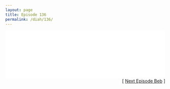 ```yaml
---
layout: page
title: Episode 136
permalink: /diah/136/
---
```


<iframe allowfullscreen="true" frameborder="0" style="width:100%;" marginheight="0" marginwidth="0" mozallowfullscreen="true" scrolling="NO" src="//gdriveplayer.us/embed2.php?link=VR79C%252FIMKy6fP1WKsKyAtQQNDtBisbWdYPltZD0HrgoqeohyOgNIOrJBjEdhCsWpxNWGeGJD%252FliE3Nj87NKf2%252B2dvkpXQa4wFTLM0jTsJRmoD8px%252BPn2tX178Zp72wnqffyRx2vGWSIO%252B1qsRSMvCRHFqg%252F9X48dhOf%252FoNObo9qXa1npRmU5SUTesNNR8E6GFqIt9Uv%252B3%252BKiqWQgIMaedI&amp;no_adult=yes" webkitallowfullscreen="true"></iframe>

<div align="right">[ <a href="/diah/137/">Next Episode Beb</a> ]</div>

